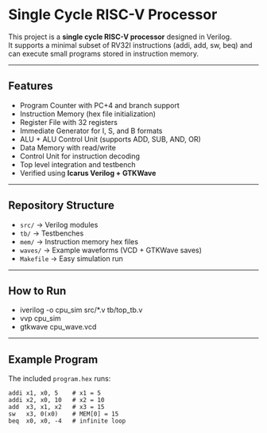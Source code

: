 # Single Cycle RISC-V Processor

This project is a **single cycle RISC-V processor** designed in Verilog.  
It supports a minimal subset of RV32I instructions (addi, add, sw, beq) and can execute small programs stored in instruction memory.

---

## Features
- Program Counter with PC+4 and branch support
- Instruction Memory (hex file initialization)
- Register File with 32 registers
- Immediate Generator for I, S, and B formats
- ALU + ALU Control Unit (supports ADD, SUB, AND, OR)
- Data Memory with read/write
- Control Unit for instruction decoding
- Top level integration and testbench
- Verified using **Icarus Verilog + GTKWave**

---

## Repository Structure
- `src/` → Verilog modules
- `tb/` → Testbenches
- `mem/` → Instruction memory hex files
- `waves/` → Example waveforms (VCD + GTKWave saves)
- `Makefile` → Easy simulation run

---

## How to Run
- iverilog -o cpu_sim src/*.v tb/top_tb.v
- vvp cpu_sim
- gtkwave cpu_wave.vcd

---

## Example Program
The included `program.hex` runs:
```assembly
addi x1, x0, 5    # x1 = 5
addi x2, x0, 10   # x2 = 10
add  x3, x1, x2   # x3 = 15
sw   x3, 0(x0)    # MEM[0] = 15
beq  x0, x0, -4   # infinite loop
